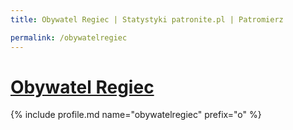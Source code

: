```yaml
---
title: Obywatel Regiec | Statystyki patronite.pl | Patromierz

permalink: /obywatelregiec
---
```


# [Obywatel Regiec](https://patronite.pl/obywatelregiec)

{% include profile.md name="obywatelregiec" prefix="o" %}

